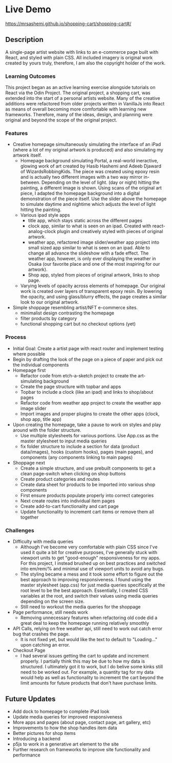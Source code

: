 # Live Demo

https://mrsashemi.github.io/shopping-cart/shopping-cart#/

## Description

A single-page artist website with links to an e-commerce page built with React, and styled with plain CSS. All included imagery is original work created by yours truly, therefore, I am also the copyright holder of the work. 

### Learning Outcomes

This project began as an active learning exercise alongside tutorials on React via the Odin Project. The original project, a shopping cart, was extended into the start of a personal artists website. Many of the creative additions were refactored from older projects written in VanillaJs into React as means of overall becoming more comfortable with learning new frameworks. Therefore, many of the ideas, design, and planning were original and beyond the scope of the original project.

### Features

- Creative homepage simultaneously simulating the interface of an iPad (where a lot of my original artwork is produced) and also simulating my artwork itself.
    - Homepage background simulating Portal, a real-world ineractive, glowing work of art created by Hasib Hashemi and Adeeb Djaward of WizardsRobbingKids. The piece was created using epoxy resin and is actually two different images with a two way mirror in-between. Depending on the level of light. (day or night) hitting the painting, a different image is shown. Using scans of the original art piece, I adapted the homepage background into a digital demonstration of the piece itself. Use the slider above the homepage to simulate daytime and nightime which adjusts the level of light hitting the painting.
    - Various ipad style apps
        - title app, which stays static across the different pages
        - clock app, similar to what is seen on an ipad. Created with react-analog-clock plugin and creatively styled with pieces of original artwork.
        - weather app, refactored image slider/weather app project into small sized app similar to what is seen on an ipad. Able to change all advance the slideshow with a fade effect. The weather app, however, is only ever displaying the weather in Osaka (our favorite place and one of the most inspiring for our artwork).
        - Shop app, styled from pieces of original artwork, links to shop page.
    - Varying levels of opacity across elements of homepage. Our original work is created over layers of transparent epoxy resin. By lowering the opacity, and using glass/blurry effects, the page creates a similar look to our original artwork.
- Simple shoppage resembling artist/NFT e-commerce sites.
    - minimalist design contrasting the homepage
    - filter products by category
    - functional shopping cart but no checkout options (yet)

### Process

- Initial Goal: Create a artist page with react router and implement testing where possible
- Begin by drafting the look of the page on a piece of paper and pick out the individual components
- Homepage first
    - Refactor code from etch-a-sketch project to create the art-simulating background
    - Create the page structure with topbar and apps
    - Topbar to include a clock (like an ipad) and links to shop/about pages
    - Refactor code from weather app project to create the weather app image slider
    - Import images and proper plugins to create the other apps (clock, shop app, title app)
- Upon creating the homepage, take a pause to work on styles and play around with the folder structure. 
    - Use multiple stylesheets for various portions. Use App.css as the master stylesheet to input media queries
    - fix folder structure to include a section for data (product data/images), hooks (custom hooks), pages (main pages), and components (any components linking to main pages)
- Shoppage next
    - Create a simple structure, and use prebuilt components to get a clean page-switch when clicking on shop buttons
    - Create product categories and routes
    - Create data sheet for products to be imported into various shop components
    - First ensure products populate properly into correct categories
    - Next create routes into individual item pages
    - Create add-to-cart functionality and cart page
    - Update functionality to increment cart items or remove them all together

### Challenges

- Difficulty with media queries
    - Although I've become very comfortable with plain CSS since I've used it quite a bit for creative purposes, I've generally stuck with viewport units to get "good-enough" responsiveness for my apps. For this project, I instead brushed up on best practices and switched into em/rem/% and minimal use of viewport units to avoid any bugs. 
    - The styling became a mess and it took some effort to figure out the best approach to improving responsiveness. I found using the master stylesheet (app.css) for just media queries specifically at the root level to be the best approach. Essentially, I created CSS variables at the root, and switch their values using media queries depending on the screen size.
    - Still need to workout the media queries for the shoppage
- Page performance, still needs work
    - Removing unnecessary features when refactoring old code did a great deal to keep the homepage running relatively smoothly
- API Calls, relying on free weather api, still need to work out catch error bug that crashes the page.
    - It is not fixed yet, but would like the text to default to "Loading..." upon catching an error.
- Checkout Page
    - I had several issues getting the cart to update and increment properly. I partially think this may be due to how my data is structured. I ultimately got it to work, but I do belive some kinks still need to be worked out. For example, a quantity tag for my data would help as well as functionality to increment the cart beyond the limit amounts for future products that don't have purchase limits. 

## Future Updates

- Add dock to homepage to complete iPad look
- Update media queries for improved responsiveness
- More apps and pages (about page, contact page, art gallery, etc)
- Improvements to how the shop handles item data
- Better pictures for shop items
- Introducing a backend
- p5js to work in a generative art element to the site
- Further research on frameworks to improve site functionality and performance

